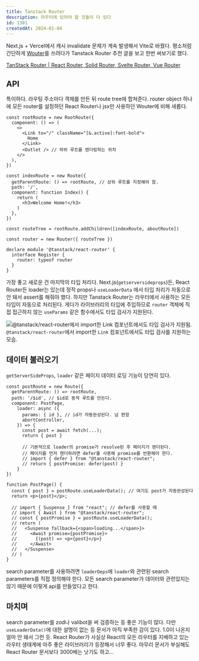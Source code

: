 ```yaml
---
title: Tanstack Router
description: 라우터에 있어야 할 것들이 다 있다
id: 1381
createdAt: 2024-01-04
---
```


Next.js + Vercel에서 캐시 invalidate 문제가 계속 발생해서 Vite로 바꿨다. 평소처럼 간단하게 [Wouter](https://github.com/molefrog/wouter)를 쓰려다가 Tanstack Router 추천 글을 보고 한번 써보기로 했다. 

[TanStack Router | React Router, Solid Router, Svelte Router, Vue Router](https://tanstack.com/router/v1)

## API

특이하다. 라우팅 주소마다 객체를 만든 뒤 route tree에 합쳐준다. router object 하나에 모든 router를 설정하던 React Router나 jsx만 사용하던 Wouter에 비해 새롭다.

```tsx
const rootRoute = new RootRoute({
  component: () => (
    <>
	  <Link to="/" className="[&.active]:font-bold">
	    Home
	  </Link>
      <Outlet /> // 하위 루트를 렌더링하는 위치
    </>
  ),
})

const indexRoute = new Route({
  getParentRoute: () => rootRoute, // 상위 루트를 지정해야 함.
  path: '/',
  component: function Index() {
    return (
      <h3>Welcome Home!</h3>
    )
  },
})

const routeTree = rootRoute.addChildren([indexRoute, aboutRoute])

const router = new Router({ routeTree })

declare module '@tanstack/react-router' {
  interface Register {
    router: typeof router
  }
}
```

가장 좋고 새로운 건 마지막의 타입 처리다. Next.js(`getserversideprops`)든, React Router든 loader는 있는데 정작 props나 `useLoaderData` 에서 타입 처리가 자동으로 안 돼서 assert를 해줘야 했다. 하지만 Tanstack Router는 라우터에서 사용하는 모든 타입이 자동으로 처리된다. 게다가 라이브러리의 타입에 주입하므로 `router` 객체에 직접 접근하지 않는 `useParams` 같은 함수에서도 타입 검사가 지원된다.

![`@tanstack/react-router`에서 import한 `Link` 컴포넌트에서도 타입 검사가 지원됨.](https://github.com/plastic041/snubi-net/assets/17811025/04f426c8-584f-4386-b342-a8244ba273b4)
`@tanstack/react-router`에서 import한 `Link` 컴포넌트에서도 타입 검사를 지원하는 모습.

## 데이터 불러오기

`getServerSideProps`, `loader` 같은 페이지 데이터 로딩 기능이 당연히 있다.

```tsx
const postRoute = new Route({
  getParentRoute: () => rootRoute,
  path: '/$id', // $id로 동적 루트를 만든다.
  component: PostPage,
    loader: async ({
      params: { id }, // id가 자동완성된다. 넘 편함
      abortController,
    }) => {
      const post = await fetch(...);
      return { post }
      
      // 기본적으로 loader의 promise가 resolve된 후 페이지가 렌더된다.
      // 페이지를 먼저 렌더하려면 defer를 사용해 promise를 반환해야 한다.
      // import { defer } from "@tanstack/react-router";
      // return { postPromise: defer(post) }
    }
})

function PostPage() {
  const { post } = postRoute.useLoaderData(); // 여기도 post가 자동완성된다
  return <p>{post}</p>;
  
  // import { Suspense } from "react"; // defer를 사용할 때
  // import { Await } from "@tanstack/react-router";
  // const { postPromise } = postRoute.useLoaderData(); 
  // return (
  //   <Suspense fallback={<span>loading...</span>}>
  //     <Await promise={postPromise}>
  //       {(post) => <p>{post}</p>}
  //     </Await>
  //   </Suspense>
  // )
}
```

search parameter를 사용하려면 `loaderDeps`에 `loader`와 관련된 search parameters를 직접 정의해야 한다. 모든 search parameter가 데이터와 관련있지는 않기 때문에 이렇게 api를 만들었다고 한다.

## 마치며

search parameter를 zod나 valibot을 써 검증하는 등 좋은 기능이 많다. 다만 `useLoaderData()`에 대한 설명이 없는 등 문서가 아직 부족한 감이 있다. 1.0이 나온지 얼마 안 돼서 그런 듯. React Router가 사실상 React의 모든 라우터를 지배하고 있는 라우터 생태계에 아주 좋은 라이브러리가 등장해서 너무 좋다. 아무리 문서가 부실해도 React Router 문서보다 3000배는 낫기도 하고…
